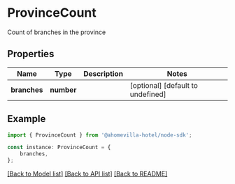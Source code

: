 # ProvinceCount

Count of branches in the province

## Properties

Name | Type | Description | Notes
------------ | ------------- | ------------- | -------------
**branches** | **number** |  | [optional] [default to undefined]

## Example

```typescript
import { ProvinceCount } from '@ahomevilla-hotel/node-sdk';

const instance: ProvinceCount = {
    branches,
};
```

[[Back to Model list]](../README.md#documentation-for-models) [[Back to API list]](../README.md#documentation-for-api-endpoints) [[Back to README]](../README.md)
